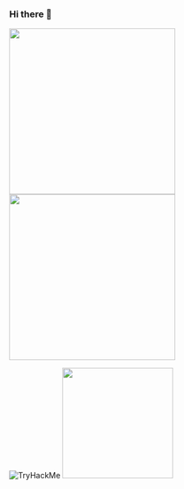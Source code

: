 ### Hi there 👋

<img height=300 align="center" src="https://github-readme-stats.vercel.app/api/top-langs/?username=oogaara&hide_progress=true&theme=transparent"><img height="300" align="center" src="https://github-readme-stats.vercel.app/api?username=oogaara&show_icons=true&theme=transparent">

<img src="https://tryhackme-badges.s3.amazonaws.com/0xsamsx.png" alt="TryHackMe"> <img src="https://cyberdefenders-storage.s3.me-central-1.amazonaws.com/profile-badges/samsx.png" width="200" />
 


